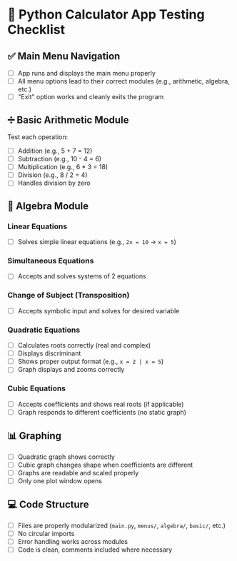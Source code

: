 
# 🧪 Python Calculator App Testing Checklist

## ✅ Main Menu Navigation
- [ ] App runs and displays the main menu properly
- [ ] All menu options lead to their correct modules (e.g., arithmetic, algebra, etc.)
- [ ] "Exit" option works and cleanly exits the program

## ➗ Basic Arithmetic Module
Test each operation:
- [ ] Addition (e.g., 5 + 7 = 12)
- [ ] Subtraction (e.g., 10 - 4 = 6)
- [ ] Multiplication (e.g., 6 * 3 = 18)
- [ ] Division (e.g., 8 / 2 = 4)
- [ ] Handles division by zero

## 🧮 Algebra Module

### Linear Equations
- [ ] Solves simple linear equations (e.g., `2x = 10` → `x = 5`)

### Simultaneous Equations
- [ ] Accepts and solves systems of 2 equations

### Change of Subject (Transposition)
- [ ] Accepts symbolic input and solves for desired variable

### Quadratic Equations
- [ ] Calculates roots correctly (real and complex)
- [ ] Displays discriminant
- [ ] Shows proper output format (e.g., `x = 2 | x = 5`)
- [ ] Graph displays and zooms correctly

### Cubic Equations
- [ ] Accepts coefficients and shows real roots (if applicable)
- [ ] Graph responds to different coefficients (no static graph)

## 📊 Graphing
- [ ] Quadratic graph shows correctly
- [ ] Cubic graph changes shape when coefficients are different
- [ ] Graphs are readable and scaled properly
- [ ] Only one plot window opens

## 💻 Code Structure
- [ ] Files are properly modularized (`main.py`, `menus/`, `algebra/`, `basic/`, etc.)
- [ ] No circular imports
- [ ] Error handling works across modules
- [ ] Code is clean, comments included where necessary
